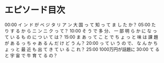 # エピソード目次

00:00  イ ン ド が ベ ジ タ リ ア ン 大 国 っ て 知 っ て ま し た か？
05:00 た り す る か ら ニ ン ニ ク っ て？
10:00  そ う で 多 分、 一 部 明 ら か に な っ て い る も の に つ い て は？
15:00 ま あ っ て こ と で ち ょ っ と 味 は 課 題 が あ る っ ち ゃ あ る ん だ け ど う ん？
20:00  っ て い う の で、 な ん か ち ょ っ と 最 近 も 出 て き て い る こ れ？
25:00 1000万円が話題に
30:00 て る と 宇 宙 で 牛 育 て る の？